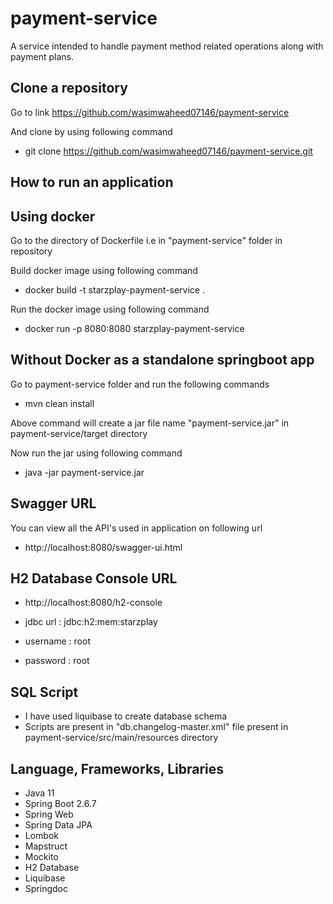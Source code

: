 # payment-service
A service intended to handle payment method related operations along with payment plans.


## Clone a repository ##
Go to link https://github.com/wasimwaheed07146/payment-service

And clone by using following command
- git clone https://github.com/wasimwaheed07146/payment-service.git

## How to run an application ##

## Using docker ##
Go to the directory of Dockerfile i.e in "payment-service" folder in repository

Build docker image using following command

- docker build -t starzplay-payment-service .

Run the docker image using following command
- docker run -p 8080:8080 starzplay-payment-service


## Without Docker as a standalone springboot app ##

Go to payment-service folder and run the following commands

- mvn clean install

Above command will create a jar file name "payment-service.jar" in payment-service/target directory

Now run the jar using following command
- java -jar payment-service.jar



## Swagger URL ##

You can view all the API's used in application on following url

- http://localhost:8080/swagger-ui.html


## H2 Database Console URL ##

- http://localhost:8080/h2-console

- jdbc url : jdbc:h2:mem:starzplay
- username : root
- password : root


## SQL Script ##

- I have used liquibase to create database schema
- Scripts are present in "db.changelog-master.xml" file present in payment-service/src/main/resources directory


## Language, Frameworks, Libraries ##

* Java 11
* Spring Boot 2.6.7
* Spring Web
* Spring Data JPA
* Lombok
* Mapstruct
* Mockito
* H2 Database
* Liquibase
* Springdoc
